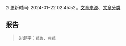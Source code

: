 :alarm_clock: 更新时间: 2024-01-22 02:45:52。[文章来源](/README.md)、[文章分类](/TAGS.md)

## 报告


> 关键字：`报告`、`月报`



